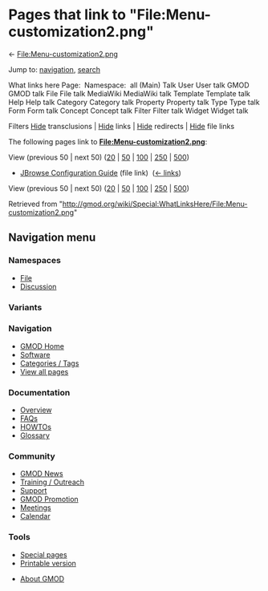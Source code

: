 <div id="mw-page-base" class="noprint">

</div>

<div id="mw-head-base" class="noprint">

</div>

<div id="content" class="mw-body" role="main">

<span id="top"></span>

<div id="mw-js-message" style="display:none;">

</div>



# <span dir="auto">Pages that link to "File:Menu-customization2.png"</span>

<div id="bodyContent">

<div id="contentSub">

←
[File:Menu-customization2.png](/wiki/File:Menu-customization2.png "File:Menu-customization2.png")

</div>

<div id="jump-to-nav" class="mw-jump">

Jump to: [navigation](#mw-navigation), [search](#p-search)

</div>

<div id="mw-content-text">

What links here Page:  Namespace:  all (Main) Talk User User talk GMOD
GMOD talk File File talk MediaWiki MediaWiki talk Template Template talk
Help Help talk Category Category talk Property Property talk Type Type
talk Form Form talk Concept Concept talk Filter Filter talk Widget
Widget talk

Filters
[Hide](/mediawiki/index.php?title=Special:WhatLinksHere/File:Menu-customization2.png&hidetrans=1 "Special:WhatLinksHere/File:Menu-customization2.png")
transclusions \|
[Hide](/mediawiki/index.php?title=Special:WhatLinksHere/File:Menu-customization2.png&hidelinks=1 "Special:WhatLinksHere/File:Menu-customization2.png")
links \|
[Hide](/mediawiki/index.php?title=Special:WhatLinksHere/File:Menu-customization2.png&hideredirs=1 "Special:WhatLinksHere/File:Menu-customization2.png")
redirects \|
[Hide](/mediawiki/index.php?title=Special:WhatLinksHere/File:Menu-customization2.png&hideimages=1 "Special:WhatLinksHere/File:Menu-customization2.png")
file links

The following pages link to
**[File:Menu-customization2.png](/wiki/File:Menu-customization2.png "File:Menu-customization2.png")**:

View (previous 50 \| next 50)
([20](/mediawiki/index.php?title=Special:WhatLinksHere/File:Menu-customization2.png&limit=20 "Special:WhatLinksHere/File:Menu-customization2.png")
\|
[50](/mediawiki/index.php?title=Special:WhatLinksHere/File:Menu-customization2.png&limit=50 "Special:WhatLinksHere/File:Menu-customization2.png")
\|
[100](/mediawiki/index.php?title=Special:WhatLinksHere/File:Menu-customization2.png&limit=100 "Special:WhatLinksHere/File:Menu-customization2.png")
\|
[250](/mediawiki/index.php?title=Special:WhatLinksHere/File:Menu-customization2.png&limit=250 "Special:WhatLinksHere/File:Menu-customization2.png")
\|
[500](/mediawiki/index.php?title=Special:WhatLinksHere/File:Menu-customization2.png&limit=500 "Special:WhatLinksHere/File:Menu-customization2.png"))

- [JBrowse Configuration
  Guide](/wiki/JBrowse_Configuration_Guide "JBrowse Configuration Guide")
  (file link) ‎ <span class="mw-whatlinkshere-tools">([←
  links](/mediawiki/index.php?title=Special:WhatLinksHere&target=JBrowse+Configuration+Guide "Special:WhatLinksHere"))</span>

View (previous 50 \| next 50)
([20](/mediawiki/index.php?title=Special:WhatLinksHere/File:Menu-customization2.png&limit=20 "Special:WhatLinksHere/File:Menu-customization2.png")
\|
[50](/mediawiki/index.php?title=Special:WhatLinksHere/File:Menu-customization2.png&limit=50 "Special:WhatLinksHere/File:Menu-customization2.png")
\|
[100](/mediawiki/index.php?title=Special:WhatLinksHere/File:Menu-customization2.png&limit=100 "Special:WhatLinksHere/File:Menu-customization2.png")
\|
[250](/mediawiki/index.php?title=Special:WhatLinksHere/File:Menu-customization2.png&limit=250 "Special:WhatLinksHere/File:Menu-customization2.png")
\|
[500](/mediawiki/index.php?title=Special:WhatLinksHere/File:Menu-customization2.png&limit=500 "Special:WhatLinksHere/File:Menu-customization2.png"))

</div>

<div class="printfooter">

Retrieved from
"<http://gmod.org/wiki/Special:WhatLinksHere/File:Menu-customization2.png>"

</div>

<div id="catlinks" class="catlinks catlinks-allhidden">

</div>

<div class="visualClear">

</div>

</div>

</div>

<div id="mw-navigation">

## Navigation menu

<div id="mw-head">



<div id="left-navigation">

<div id="p-namespaces" class="vectorTabs" role="navigation"
aria-labelledby="p-namespaces-label">

### Namespaces

- <span id="ca-nstab-image"><a href="/wiki/File:Menu-customization2.png" accesskey="c"
  title="View the file page [c]">File</a></span>
- <span id="ca-talk"><a
  href="/mediawiki/index.php?title=File_talk:Menu-customization2.png&amp;action=edit&amp;redlink=1"
  accesskey="t"
  title="Discussion about the content page [t]">Discussion</a></span>

</div>

<div id="p-variants" class="vectorMenu emptyPortlet" role="navigation"
aria-labelledby="p-variants-label">

### 

### Variants[](#)

<div class="menu">

</div>

</div>

</div>





</div>

</div>

</div>

<div id="mw-panel">

<div id="p-logo" role="banner">

<a href="/wiki/Main_Page"
style="background-image: url(http://gmod.org/images/GMOD-cogs.png);"
title="Visit the main page"></a>

</div>

<div id="p-Navigation" class="portal" role="navigation"
aria-labelledby="p-Navigation-label">

### Navigation

<div class="body">

- <span id="n-GMOD-Home">[GMOD Home](/wiki/Main_Page)</span>
- <span id="n-Software">[Software](/wiki/GMOD_Components)</span>
- <span id="n-Categories-.2F-Tags">[Categories /
  Tags](/wiki/Categories)</span>
- <span id="n-View-all-pages">[View all
  pages](/wiki/Special:AllPages)</span>

</div>

</div>

<div id="p-Documentation" class="portal" role="navigation"
aria-labelledby="p-Documentation-label">

### Documentation

<div class="body">

- <span id="n-Overview">[Overview](/wiki/Overview)</span>
- <span id="n-FAQs">[FAQs](/wiki/Category:FAQ)</span>
- <span id="n-HOWTOs">[HOWTOs](/wiki/Category:HOWTO)</span>
- <span id="n-Glossary">[Glossary](/wiki/Glossary)</span>

</div>

</div>

<div id="p-Community" class="portal" role="navigation"
aria-labelledby="p-Community-label">

### Community

<div class="body">

- <span id="n-GMOD-News">[GMOD News](/wiki/GMOD_News)</span>
- <span id="n-Training-.2F-Outreach">[Training /
  Outreach](/wiki/Training_and_Outreach)</span>
- <span id="n-Support">[Support](/wiki/Support)</span>
- <span id="n-GMOD-Promotion">[GMOD
  Promotion](/wiki/GMOD_Promotion)</span>
- <span id="n-Meetings">[Meetings](/wiki/Meetings)</span>
- <span id="n-Calendar">[Calendar](/wiki/Calendar)</span>

</div>

</div>

<div id="p-tb" class="portal" role="navigation"
aria-labelledby="p-tb-label">

### Tools

<div class="body">

- <span id="t-specialpages"><a href="/wiki/Special:SpecialPages" accesskey="q"
  title="A list of all special pages [q]">Special pages</a></span>
- <span id="t-print"><a
  href="/mediawiki/index.php?title=Special:WhatLinksHere/File:Menu-customization2.png&amp;printable=yes"
  rel="alternate" accesskey="p"
  title="Printable version of this page [p]">Printable version</a></span>

</div>

</div>

</div>

</div>

<div id="footer" role="contentinfo">

- <span id="footer-places-about">[About
  GMOD](/wiki/GMOD:About "GMOD:About")</span>

<!-- -->






</div>
